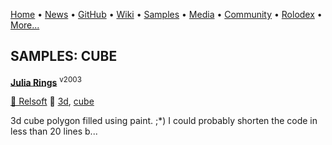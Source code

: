 [Home](https://qb64.com) • [News](/news.md) • [GitHub](/github.md) • [Wiki](/wiki.md) • [Samples](/samples.md) • [Media](/media.md) • [Community](/community.md) • [Rolodex](/rolodex.md) • [More...](/more.md)

## SAMPLES: CUBE

**[Julia Rings](3d-cube/index.md)** <sup>v2003</sup>

[🐝 Relsoft](relsoft.md) 🔗 [3d](3d.md), [cube](cube.md)

3d cube polygon filled using paint. ;*) I could probably shorten the code in less than 20 lines b...
